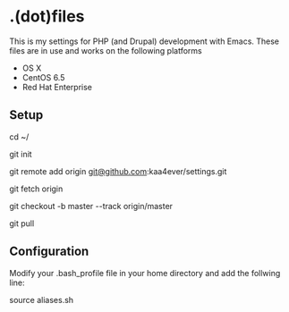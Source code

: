 # .(dot)files
This is my settings for PHP (and Drupal) development with Emacs.
These files are in use and works on the following platforms

* OS X
* CentOS 6.5
* Red Hat Enterprise

## Setup
cd ~/

git init

git remote add origin git@github.com:kaa4ever/settings.git

git fetch origin

git checkout -b master --track origin/master

git pull

## Configuration
Modify your .bash_profile file in your home directory and add the follwing line:

source aliases.sh
